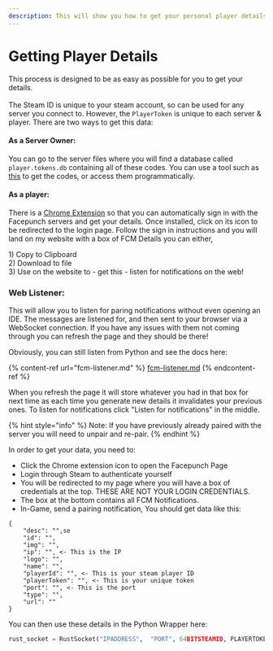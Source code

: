 ```yaml
---
description: This will show you how to get your personal player details using the RustCli
---
```


# Getting Player Details

This process is designed to be as easy as possible for you to get your details.\
\
The Steam ID is unique to your steam account, so can be used for any server you connect to. However, the `PlayerToken` is unique to each server & player. There are two ways to get this data:

#### As a Server Owner:

You can go to the server files where you will find a database called `player.tokens.db` containing all of these codes. You can use a tool such as [this](https://sqlitebrowser.org/) to get the codes, or access them programmatically.

#### **As a player:**

There is a [Chrome Extension](https://chrome.google.com/webstore/detail/rustpluspy-link-companion/gojhnmnggbnflhdcpcemeahejhcimnlf?hl=en) so that you can automatically sign in with the Facepunch servers and get your details. Once installed, click on its icon to be redirected to the login page. Follow the sign in instructions and you will land on my website with a box of FCM Details you can either,&#x20;

1\) Copy to Clipboard \
2\) Download to file \
3\) Use on the website to - get this - listen for notifications on the web!



### Web Listener:

This will allow you to listen for paring notifications without even opening an IDE. The messages are listened for, and then sent to your browser via a WebSocket connection. If you have any issues with them not coming through you can refresh the page and they should be there!

Obviously, you can still listen from Python and see the docs here:

{% content-ref url="fcm-listener.md" %}
[fcm-listener.md](fcm-listener.md)
{% endcontent-ref %}

When you refresh the page it will store whatever you had in that box for next time as each time you generate new details it invalidates your previous ones. To listen for notifications click "Listen for notifications" in the middle.

{% hint style="info" %}
Note: If you have previously already paired with the server you will need to unpair and re-pair.
{% endhint %}

In order to get your data, you need to:

* Click the Chrome extension icon to open the Facepunch Page
* Login through Steam to authenticate yourself
* You will be redirected to my page where you will have a box of credentials at the top. THESE ARE NOT YOUR LOGIN CREDENTIALS.
* The box at the bottom contains all FCM Notifications.&#x20;
* In-Game, send a pairing notification, You should get data like this:

```
{
    "desc": "",se
    "id": "",
    "img": "",
    "ip": "", <- This is the IP 
    "logo": "",
    "name": "",
    "playerId": "", <- This is your steam player ID
    "playerToken": "", <- This is your unique token
    "port": "", <- This is the port
    "type": "",
    "url": ""
}
```

You can then use these details in the Python Wrapper here:

```python
rust_socket = RustSocket("IPADDRESS",  "PORT", 64BITSTEAMID, PLAYERTOKEN)
```
